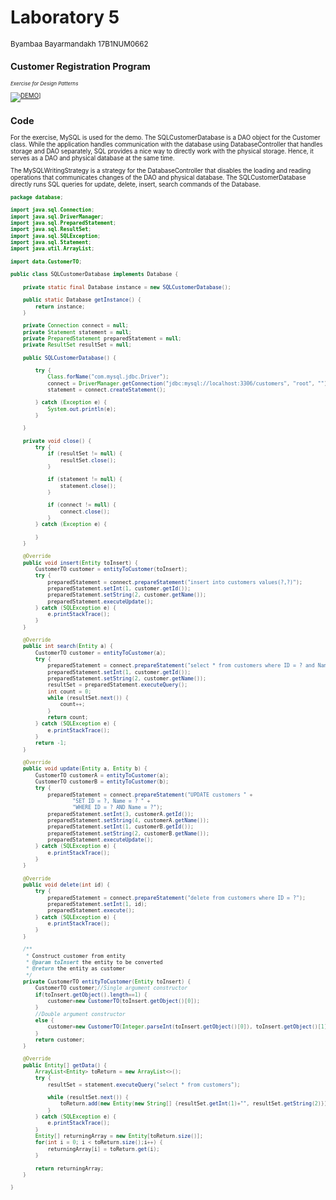<h1>Laboratory 5</h1>
<sub> Byambaa Bayarmandakh 17B1NUM0662<sub>

<h2>Customer Registration Program</h2>
<i><sub>Exercise for Design Patterns</sub></i>


[![DEMO](http://img.youtube.com/vi/m9J7sn19nBI/0.jpg)](http://www.youtube.com/watch?v=m9J7sn19nBI "Customer Annnouncement Program Demo")]

<h2>Code</h2>
<p>
For the exercise, MySQL is used for the demo. The SQLCustomerDatabase is a DAO object for the Customer class. While the application
handles communication with the database using DatabaseController that handles storage and DAO separately, SQL provides a nice way to directly work with the physical storage. Hence, it serves as a DAO and physical database at the same time.

The MySQLWritingStrategy is a strategy for the DatabaseController that disables the loading and reading operations that communicates
changes of the DAO and physical database. The SQLCustomerDatabase directly runs SQL queries for update, delete, insert, search commands of the Database.
</p>

```java
package database;

import java.sql.Connection;
import java.sql.DriverManager;
import java.sql.PreparedStatement;
import java.sql.ResultSet;
import java.sql.SQLException;
import java.sql.Statement;
import java.util.ArrayList;

import data.CustomerTO;

public class SQLCustomerDatabase implements Database {
	
	private static final Database instance = new SQLCustomerDatabase();
	
	public static Database getInstance() {
		return instance;
	}

	private Connection connect = null;
	private Statement statement = null;
	private PreparedStatement preparedStatement = null;
	private ResultSet resultSet = null;

	public SQLCustomerDatabase() {

		try {
			Class.forName("com.mysql.jdbc.Driver");
			connect = DriverManager.getConnection("jdbc:mysql://localhost:3306/customers", "root", "");
			statement = connect.createStatement();

		} catch (Exception e) {
			System.out.println(e);
		}

	}

	private void close() {
		try {
			if (resultSet != null) {
				resultSet.close();
			}

			if (statement != null) {
				statement.close();
			}

			if (connect != null) {
				connect.close();
			}
		} catch (Exception e) {

		}
	}

	@Override
	public void insert(Entity toInsert) {
		CustomerTO customer = entityToCustomer(toInsert);
		try {
			preparedStatement = connect.prepareStatement("insert into customers values(?,?)");
			preparedStatement.setInt(1, customer.getId());
			preparedStatement.setString(2, customer.getName());
			preparedStatement.executeUpdate();
		} catch (SQLException e) {
			e.printStackTrace();
		}
	}

	@Override
	public int search(Entity a) {
		CustomerTO customer = entityToCustomer(a);
		try {
			preparedStatement = connect.prepareStatement("select * from customers where ID = ? and Name = ?");
			preparedStatement.setInt(1, customer.getId());
			preparedStatement.setString(2, customer.getName());
			resultSet = preparedStatement.executeQuery();
			int count = 0;
			while (resultSet.next()) {
				count++;
			}
			return count;
		} catch (SQLException e) {
			e.printStackTrace();
		}
		return -1;
	}

	@Override
	public void update(Entity a, Entity b) {
		CustomerTO customerA = entityToCustomer(a);
		CustomerTO customerB = entityToCustomer(b);
		try {
			preparedStatement = connect.prepareStatement("UPDATE customers " + 
					"SET ID = ?, Name = ? " + 
					"WHERE ID = ? AND Name = ?");
			preparedStatement.setInt(3, customerA.getId());
			preparedStatement.setString(4, customerA.getName());
			preparedStatement.setInt(1, customerB.getId());
			preparedStatement.setString(2, customerB.getName());
			preparedStatement.executeUpdate();
		} catch (SQLException e) {
			e.printStackTrace();
		}
	}

	@Override
	public void delete(int id) {
		try {
			preparedStatement = connect.prepareStatement("delete from customers where ID = ?");
			preparedStatement.setInt(1, id);
			preparedStatement.execute();
		} catch (SQLException e) {
			e.printStackTrace();
		}
	}
	
	/**
	 * Construct customer from entity
	 * @param toInsert the entity to be converted
	 * @return the entity as customer
	 */
	private CustomerTO entityToCustomer(Entity toInsert) {
		CustomerTO customer;//Single argument constructor
		if(toInsert.getObject().length==1) {
			customer=new CustomerTO(toInsert.getObject()[0]);
		}
		//Double argument constructor
		else {
			customer=new CustomerTO(Integer.parseInt(toInsert.getObject()[0]), toInsert.getObject()[1]);
		}
		return customer;
	}

	@Override
	public Entity[] getData() {
		ArrayList<Entity> toReturn = new ArrayList<>();
		try {
			resultSet = statement.executeQuery("select * from customers");

			while (resultSet.next()) {
				toReturn.add(new Entity(new String[] {resultSet.getInt(1)+"", resultSet.getString(2)}));
			}
		} catch (SQLException e) {
			e.printStackTrace();
		}
		Entity[] returningArray = new Entity[toReturn.size()];
		for(int i = 0; i < toReturn.size();i++) {
			returningArray[i] = toReturn.get(i);
		}
	
		return returningArray;
	}

}

```
